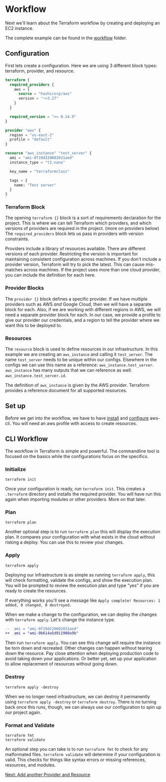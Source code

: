 # Workflow
Next we'll learn about the Terraform workflow by creating and deploying an EC2 instance.

The complete example can be found in the [workflow](../workflow) folder.

## Configuration
First lets create a configuration. Here we are using 3 different block types: terraform, provider, and resource.

```tf
terraform {
  required_providers {
    aws = {
      source = "hashicorp/aws"
      version = "~>3.27"
    }
  }

  required_version = ">= 0.14.9"
}

provider "aws" {
  region = "us-east-2"
  profile = "default"
}

resource "aws_instance" "test_server" {
  ami = "ami-0f19d220602031aed"
  instance_type = "t2.nano"

  key_name = "terraformclass"

  tags = {
    name: "Test server"
  }
}
```

### Terraform Block
The opening `terraform {}` block is a sort of requirements declaration for the project. This is where we can tell Terraform which providers, and which versions of providers are required in the project. (more on providers below) The `required_providers` block lets us pass in providers with version constraints.

Providers include a library of resources available. There are different versions of each provider. Restricting the version is important for maintaining consistent configuration across machines. If you don't include a provider version, Terraform will try to pick the latest. This can cause mis-matches across machines. If the project uses more than one cloud provider, you can include the definition for each here.

### Provider Blocks
The `provider {}` block defines a specific provider. If we have multiple providers such as AWS *and* Google Cloud, then we will have a separate block for each. Also, if we are working with different regions in AWS, we will need a separate provider block for each. In our case, we provide a profile to give our provider our credentials, and a region to tell the provider where we want this to be deployed to.

### Resources
The `resource` block is used to define resources in our infrastructure. In this example we are creating an `aws_instance` and calling it `test_server`. The name `test_server` needs to be unique within our configs. Elsewhere in the configs we can use this name as a reference: `aws_instance.test_server`. `aws_instance` has many outputs that we can reference as well: `aws_instance.test_server.id`.

The definition of `aws_instance` is given by the AWS provider. Terraform provides a reference document for all supported resources.

## Set up
Before we get into the workflow, we have to have [install](https://docs.aws.amazon.com/cli/latest/userguide/getting-started-install.html) and [configure](https://docs.aws.amazon.com/cli/latest/userguide/getting-started-quickstart.html) aws-cli. You will need an aws profile with access to create resources.

## CLI Workflow
The workflow in Terraform is simple and powerful. The commandline tool is focused on the basics while the configurations focus on the specifics.

### Initialize
```
terraform init
```

Once your configuration is ready, run `terraform init`. This creates a `.terraform` directory and installs the required provider. You will have run this again when importing modules or other providers. More on that later.

### Plan
```
terraform plan
```

Another optional step is to run `terraform plan` this will display the execution plan. It compares your configuration with what exists in the cloud without risking a deploy. You can use this to review your changes.

### Apply
```
terraform apply
```

Deploying our infrastructure is as simple as running `terraform apply`, this will check formatting, validate the configs, and show the execution plan. You will be prompted to review the execution plan and type "yes" if you are ready to create the resources.

If everything works you'll see a message like `Apply complete! Resources: 1 added, 0 changed, 0 destroyed.`

When we make a change to the configuration, we can deploy the changes with `terraform apply`. Let's change the instance type.

```diff
--  ami = "ami-0f19d220602031aed"
++  ami = "ami-0b614a5d911900a9b"
```

Then run `terraform apply`. You can see this change will require the instance be torn down and recreated. Other changes can happen without tearing down the resource. Pay close attention when deploying production code to avoid taking down your applications. Or better yet, set up your application to allow replacement of resources without going down.

### Destroy
```
terraform apply -destroy
```

When we no longer need infrastructure, we can destroy it permanently using `terraform apply -destroy` or `terraform destroy`. There is no turning back once this runs, though, we can always use our configuration to spin up our project again.

### Format and Validate
```
terraform fmt
terraform validate
```

An optional step you can take is to run `terraform fmt` to check for any malformated files. `terraform validate` will determine if your configuration is valid. This checks for things like syntax errors or missing references, resources, and modules.

[Next: Add another Provider and Resource](ADD_PROVIDER_RESOURCE.md)
